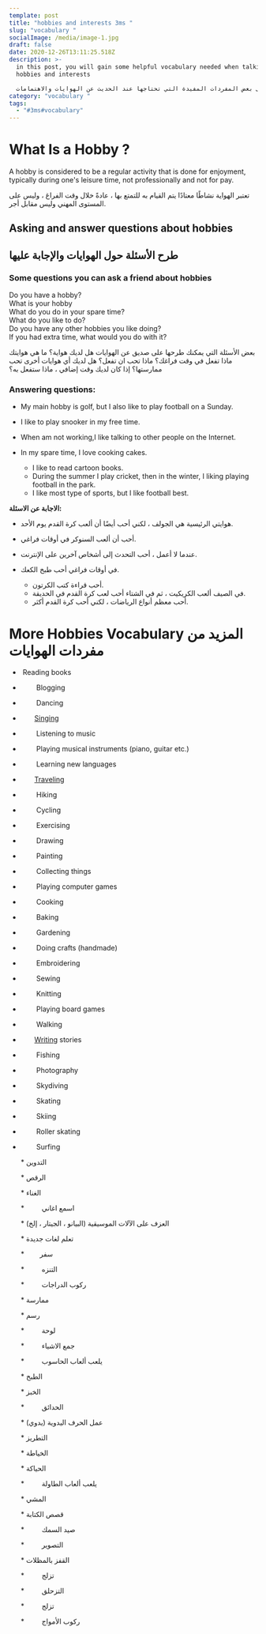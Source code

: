 ```yaml
---
template: post
title: "hobbies and interests 3ms "
slug: "vocabulary "
socialImage: /media/image-1.jpg
draft: false
date: 2020-12-26T13:11:25.518Z
description: >-
  in this post, you will gain some helpful vocabulary needed when talking about
  hobbies and interests 

  في هذا المنشور ، ستحصل على بعض المفردات المفيدة التي تحتاجها عند الحديث عن الهوايات والاهتمامات
category: "vocabulary "
tags:
  - "#3ms#vocabulary"
---
```

# What Is a Hobby ?

A hobby is considered to be a regular activity that is done for enjoyment, typically during one's leisure time, not professionally and not for pay.

تعتبر الهواية نشاطًا معتادًا يتم القيام به للتمتع بها ، عادةً خلال وقت الفراغ ، وليس على المستوى المهني وليس مقابل أجر.

## Asking and answer questions about hobbies

## طرح الأسئلة حول الهوايات والإجابة عليها

### Some questions you can ask a friend about hobbies

Do you have a hobby?\
What is your hobby\
What do you do in your spare time?\
What do you like to do?\
Do you have any other hobbies you like doing?\
If you had extra time, what would you do with it?

بعض الأسئلة التي يمكنك طرحها على صديق عن الهوايات
هل لديك هواية؟
ما هي هوايتك
ماذا تفعل في وقت فراغك؟
ماذا تحب ان تفعل؟
هل لديك أي هوايات أخرى تحب ممارستها؟
إذا كان لديك وقت إضافي ، ماذا ستفعل به؟

### Answering questions:

* My main hobby is golf, but I also like to play football on a Sunday.
* I like to play snooker in my free time.
* When am not working,I like talking to other people on the Internet.
* In my spare time, I love cooking cakes.

  * I like to read cartoon books.
  * During the summer I play cricket, then in the winter, I liking playing football in the park.
  * I like most type of sports, but I like football best.

**الاجابة عن الاسئلة:**

* هوايتي الرئيسية هي الجولف ، لكني أحب أيضًا أن ألعب كرة القدم يوم الأحد.
* أحب أن ألعب السنوكر في أوقات فراغي.
* عندما لا أعمل ، أحب التحدث إلى أشخاص آخرين على الإنترنت.
* في أوقات فراغي أحب طبخ الكعك.

  * أحب قراءة كتب الكرتون.
  * في الصيف ألعب الكريكيت ، ثم في الشتاء أحب لعب كرة القدم في الحديقة.
  * أحب معظم أنواع الرياضات ، لكني أحب كرة القدم أكثر.

# More Hobbies Vocabulary المزيد من مفردات الهوايات

*  Reading books
*         Blogging
*         Dancing
*        [Singing](https://preply.com/en/blog/2017/11/14/let-s-talk-about-movies-in-english/)
*         Listening to music
*         Playing musical instruments (piano, guitar etc.)
*         Learning new languages
*        [Traveling](https://preply.com/en/blog/2017/12/14/english-for-travelers-how-to-go-through-customs-passport-control-in-the-airport/)
*         Hiking
*         Cycling
*         Exercising
*         Drawing
*         Painting
*         Collecting things
*         Playing computer games
*         Cooking
*         Baking
*         Gardening
*         Doing crafts (handmade)
*         Embroidering
*         Sewing
*         Knitting
*         Playing board games
*         Walking
*        [Writing](https://preply.com/en/blog/2017/11/20/7-valuable-tips-for-improving-your-english-writing-skills/) stories
*         Fishing
*         Photography
*         Skydiving
*         Skating
*         Skiing
*         Roller skating
*         Surfing

  \* التدوين

  \* الرقص

  \* الغناء

  \*         اسمع اغاني

  \* العزف على الآلات الموسيقية (البيانو ، الجيتار ، إلخ)

  \* تعلم لغات جديدة

  \*        سفر

  \*         التنزه

  \*         ركوب الدراجات

  \* ممارسة

  \* رسم

  \*         لوحة

  \*         جمع الاشياء

  \*         يلعب ألعاب الحاسوب

  \* الطبخ

  \* الخبز

  \*         الحدائق

  \* عمل الحرف اليدوية (يدوي)

  \* التطريز

  \* الخياطة

  \* الحياكة

  \*         يلعب ألعاب الطاولة

  \* المشي

  \* قصص الكتابة

  \*         صيد السمك

  \*         التصوير

  \* القفز بالمظلات

  \*         تزلج

  \*         التزحلق

  \*         تزلج

  \*         ركوب الأمواج